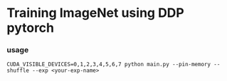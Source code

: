 # Training ImageNet using DDP pytorch

### usage
```
CUDA_VISIBLE_DEVICES=0,1,2,3,4,5,6,7 python main.py --pin-memory --shuffle --exp <your-exp-name>
```
